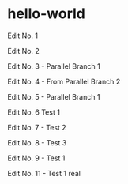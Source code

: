 # hello-world

Edit No. 1

Edit No. 2

Edit No. 3 - Parallel Branch 1

Edit No. 4 - From Parallel Branch 2

Edit No. 5 - Parallel Branch 1

Edit No. 6 Test 1

Edit No. 7 - Test 2

Edit No. 8 - Test 3

Edit No. 9 - Test 1

Edit No. 11 - Test 1 real
